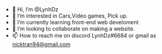 - 👋 Hi, I’m @LynhDz
- 👀 I’m interested in Cars,Video games, Pick up.
- 🌱 I’m currently learning front-end web develoment
- 💞️ I’m looking to collaborate on making a website.
- 📫 How to reach me on discord LynhDz#6684 or gmail as nicktran94@gmail.com

<!---
LynhDz/LynhDz is a ✨ special ✨ repository because its `README.md` (this file) appears on your GitHub profile.
You can click the Preview link to take a look at your changes.
--->
